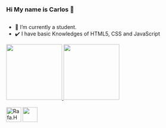 ### Hi My name is Carlos 👋
##
- 🔭 I’m currently a student.
- ✔️ I have basic Knowledges of HTML5, CSS and JavaScript
<div>
  <a href="https://github.com/Csanz0" align="center">
  <img  height="150"src="https://github-readme-stats.vercel.app/api?username=Csanz0&show_icons=true&theme=aura&include_all_commits"/>
   <img height="150" src="https://github-readme-stats.vercel.app/api/top-langs/?username=Csanz0&layout=compact&lang_counts=10&theme=aura"/>
    </a>
</div>
<div style="display: inline_block"> <br/>
<img  width="40px" align="center" src="https://cdn.jsdelivr.net/gh/devicons/devicon/icons/html5/html5-original.svg" alt="Rafa.HTML5"/>
<img width="40px" align="center"src="https://cdn.jsdelivr.net/gh/devicons/devicon/icons/css3/css3-original.svg" />
</div> 


